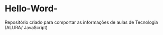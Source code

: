 # Hello-Word-
Repositório criado para comportar as informações de aulas de Tecnologia (ALURA/ JavaScript) 
